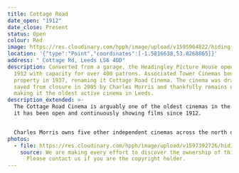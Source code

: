 ```yaml
---
title: Cottage Road
date_open: "1912"
date_close: Present
status: Open
colour: Red
image: https://res.cloudinary.com/hpph/image/upload/v1595964822/hidinginplainsight/cottageroad.svg
location: '{"type":"Point","coordinates":[-1.5816638,53.8268865]}'
address: " Cottage Rd, Leeds LS6 4DD"
description: Converted from a garage, the Headingley Picture House opened in
  1912 with capacity for over 400 patrons. Associated Tower Cinemas bought the
  property in 1937, renaming it Cottage Road Cinema. The cinema was dramatically
  saved from closure in 2005 by Charles Morris and thankfully remains open,
  making it the oldest active cinema in Leeds.
description_extended: >-
  The Cottage Road Cinema is arguably one of the oldest cinemas in the country,
  it has been open and continuously showing films since 1912.


  Charles Morris owns five other independent cinemas across the north of England, his company is called Northern Morris Cinemas and they operate the Rex cinema in Elland, the Picture House in Keighley, the Plaza in Skipton, the Roxy in Ulverston and the Royalty in Windermere.
photos:
  - file: https://res.cloudinary.com/hpph/image/upload/v1597392726/hidinginplainsight/Cottage_Road.jpg
    source: We are making every effort to discover the ownership of this photo.
      Please contact us if you are the copyright holder.
---
```

